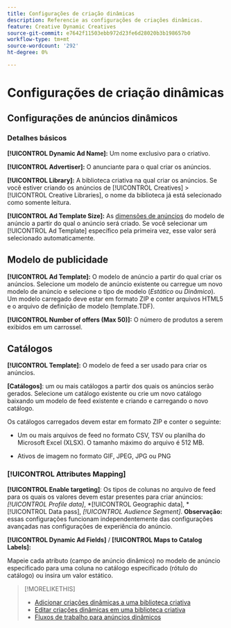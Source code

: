 ```yaml
---
title: Configurações de criação dinâmicas
description: Referencie as configurações de criações dinâmicas.
feature: Creative Dynamic Creatives
source-git-commit: e7642f11503ebb972d23fe6d28020b3b198657b0
workflow-type: tm+mt
source-wordcount: '292'
ht-degree: 0%

---
```


# Configurações de criação dinâmicas

<!-- add a description -->

<!-- This looks the same for me for either HTML5 type as of 9/24:

## Dynamic ad settings for static HTML5 ads {#dynamic-ad-settings-static-html5}

### Basic Details

**[!UICONTROL Advertiser]:** The advertiser for which to create the ads.

**[!UICONTROL Library]:** The creative library in which to create the ads.

**[!UICONTROL Dynamic Ad Name]:** A unique name for the creative.

**[!UICONTROL Ad Template Size]:** The ad dimensions for the ad template from which to create the ad. If you first select a specific [!UICONTROL Ad Template], then this value is automatically selected.

**[!UICONTROL Ad Template Type]:** The type of ad template from which to create the ad: *[!UICONTROL Static HTML5]* or *[!UICONTROL Dynamic HTML5]*.  If you first select a specific [!UICONTROL Ad Template], then this value is automatically selected.

**[!UICONTROL Ad Template]:** The ad template from which to create the ad.

**[!UICONTROL clickURL]:** A valid landing page URL to which users are redirected when they click the ad.

### [!UICONTROL Attributes Details]

-->

## Configurações de anúncios dinâmicos<!-- for dynamic HTML5 ads {#dynamic-ad-settings-dynamic-html5}-->

<!-- add a description -->

### Detalhes básicos

**[!UICONTROL Dynamic Ad Name]:** Um nome exclusivo para o criativo.

**[!UICONTROL Advertiser]:** O anunciante para o qual criar os anúncios.

**[!UICONTROL Library]:** A biblioteca criativa na qual criar os anúncios. Se você estiver criando os anúncios de [!UICONTROL Creatives] > [!UICONTROL Creative Libraries], o nome da biblioteca já está selecionado como somente leitura.

**[!UICONTROL Ad Template Size]:** As [dimensões de anúncios](/help/creative/creative-libraries/creative-sizes.md) do modelo de anúncio a partir do qual o anúncio será criado. Se você selecionar um [!UICONTROL Ad Template] específico pela primeira vez, esse valor será selecionado automaticamente.

## Modelo de publicidade

**[!UICONTROL Ad Template]:** O modelo de anúncio a partir do qual criar os anúncios. Selecione um modelo de anúncio existente ou carregue um novo modelo de anúncio e selecione o tipo de modelo (*Estático* ou *Dinâmico*). Um modelo carregado deve estar em formato ZIP e conter arquivos HTML5 e o arquivo de definição de modelo (template.TDF). <!-- Need to add more specs for that -->

**[!UICONTROL Number of offers (Max 50)]:** O número de produtos a serem exibidos em um carrossel.

## Catálogos

**[!UICONTROL Template]:** O modelo de feed a ser usado para criar os anúncios.

**\[Catálogos\]**: um ou mais catálogos a partir dos quais os anúncios serão gerados. Selecione um catálogo existente ou crie um novo catálogo baixando um modelo de feed existente e criando e carregando o novo catálogo.

Os catálogos carregados devem estar em formato ZIP e conter o seguinte:

* Um ou mais arquivos de feed no formato CSV, TSV ou planilha do Microsoft Excel (XLSX). O tamanho máximo do arquivo é 512 MB.<!-- Need to add more specs for the feed files -->

* Ativos de imagem no formato GIF, JPEG, JPG ou PNG

### [!UICONTROL Attributes Mapping]

**[!UICONTROL Enable targeting]**: <!-- "targeting options/filters," but I don't think this means user targeting since that is set in the experience/ad on DSP -->Os tipos de colunas no arquivo de feed para os quais os valores devem estar presentes para criar anúncios: *[!UICONTROL Profile data]*, *[!UICONTROL Geographic data], *[!UICONTROL Data pass], *[!UICONTROL Audience Segment]*.  **Observação:** essas configurações funcionam independentemente das configurações avançadas nas configurações de experiência do anúncio.<!-- Clarify what qualifies for each, and explain more -->

**[!UICONTROL Dynamic Ad Fields]** / **[!UICONTROL Maps to Catalog Labels]:**

Mapeie cada atributo (campo de anúncio dinâmico) no modelo de anúncio especificado para uma coluna no catálogo especificado (rótulo do catálogo) ou insira um valor estático.

>[!MORELIKETHIS]
>
>* [Adicionar criações dinâmicas a uma biblioteca criativa](creative-add-dynamic.md)
>* [Editar criações dinâmicas em uma biblioteca criativa](creative-edit-dynamic.md)
>* [Fluxos de trabalho para anúncios dinâmicos](/help/creative/introduction/workflow-dynamic-ads.md)
